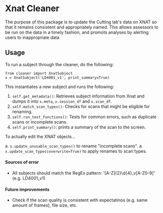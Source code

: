 # Xnat Cleaner
The purpose of this package is to update the Cutting lab's data on XNAT so that it remains consistent and appropriately named. This allows assessors to be run on the data in a timely fashion, and promots analyses by alerting users to inappropriate data
        
## Usage
To run a subject through the cleaner, do the following:

```
from cleaner import XnatSubject
x = XnatSubject('LD4001_v1', print_summary=True)
```

This instantiates a new subject and runs the following:

1. `self.get_metadata()`: Retrieves subject information from Xnat and dumps it into `x.meta`, `x.session_df` and `x.scan_df`.
1. `self.match_scan_types()`: Checks for scans that might be eligible for renaming.
1. `self.run_test_functions()`: Tests for common errors, such as duplicate scans or incomplete scans.
1. `self.print_summary()`: prints a summary of the scan to the screen. 

To actually edit the XNAT objects...

a. `x.update_unusable_scan_types()` to rename "incomplete scans".
a. `x.update_scan_types(overwrite=True)` to apply renames to scan types.


#### Sources of error
- All subjects should match the RegEx pattern: '[A-Z]{2}\d{4}_v[A-Z0-9]' (e.g. LD4001_v1)

#### Future improvements
- Check if the scan quality is consistent with expectatinos (e.g. same amount of frames), file size, etc.
